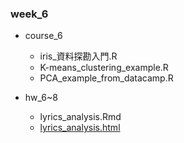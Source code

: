 ### week_6

- course_6
    - iris_資料探勘入門.R
    - K-means_clustering_example.R
    - PCA_example_from_datacamp.R
    
- hw_6~8
    - lyrics_analysis.Rmd
    - [lyrics_analysis.html](https://x666772.github.io/CSX_Lyhs/week_6/hw_6~8/lyrics_analysis.html)

